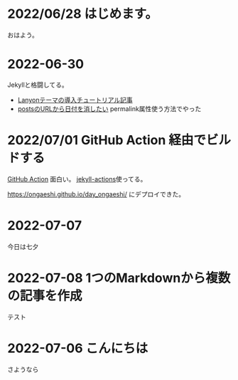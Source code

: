 # 2022/06/28 はじめます。
おはよう。

# 2022-06-30
Jekyllと格闘してる。

- [Lanyonテーマの導入チュートリアル記事](https://www.nikhita.dev/build-blog-using-github-jekyll)
- [postsのURLから日付を消したい](https://stackoverflow.com/a/27101060) permalink属性使う方法でやった

# 2022/07/01 GitHub Action 経由でビルドする
[GitHub Action](https://github.com/ongaeshi/day_ongaeshi/actions) 面白い。
[jekyll-actions](https://github.com/marketplace/actions/jekyll-actions)使ってる。

https://ongaeshi.github.io/day_ongaeshi/ にデプロイできた。

# 2022-07-07　
今日は七夕
# 2022-07-08 1つのMarkdownから複数の記事を作成
テスト

# 2022-07-06 こんにちは
さようなら
